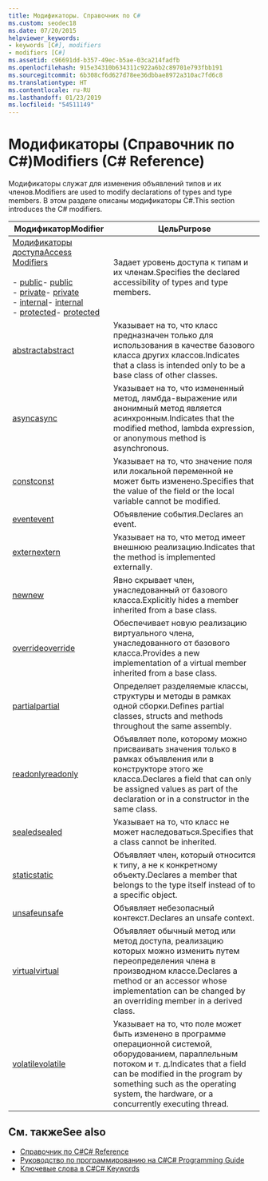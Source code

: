 ```yaml
---
title: Модификаторы. Справочник по C#
ms.custom: seodec18
ms.date: 07/20/2015
helpviewer_keywords:
- keywords [C#], modifiers
- modifiers [C#]
ms.assetid: c96691dd-b357-49ec-b5ae-03ca214fadfb
ms.openlocfilehash: 915e34310b634311c922a6b2c89701e793fbb191
ms.sourcegitcommit: 6b308cf6d627d78ee36dbbae8972a310ac7fd6c8
ms.translationtype: HT
ms.contentlocale: ru-RU
ms.lasthandoff: 01/23/2019
ms.locfileid: "54511149"
---
```

# <a name="modifiers-c-reference"></a><span data-ttu-id="26758-102">Модификаторы (Справочник по C#)</span><span class="sxs-lookup"><span data-stu-id="26758-102">Modifiers (C# Reference)</span></span>
<span data-ttu-id="26758-103">Модификаторы служат для изменения объявлений типов и их членов.</span><span class="sxs-lookup"><span data-stu-id="26758-103">Modifiers are used to modify declarations of types and type members.</span></span> <span data-ttu-id="26758-104">В этом разделе описаны модификаторы C#.</span><span class="sxs-lookup"><span data-stu-id="26758-104">This section introduces the C# modifiers.</span></span>  
  
|<span data-ttu-id="26758-105">Модификатор</span><span class="sxs-lookup"><span data-stu-id="26758-105">Modifier</span></span>|<span data-ttu-id="26758-106">Цель</span><span class="sxs-lookup"><span data-stu-id="26758-106">Purpose</span></span>|  
|--------------|-------------|  
|[<span data-ttu-id="26758-107">Модификаторы доступа</span><span class="sxs-lookup"><span data-stu-id="26758-107">Access Modifiers</span></span>](../../../csharp/language-reference/keywords/access-modifiers.md)<br /><br /> <span data-ttu-id="26758-108">-   [public](../../../csharp/language-reference/keywords/public.md)</span><span class="sxs-lookup"><span data-stu-id="26758-108">-   [public](../../../csharp/language-reference/keywords/public.md)</span></span><br /><span data-ttu-id="26758-109">-   [private](../../../csharp/language-reference/keywords/private.md)</span><span class="sxs-lookup"><span data-stu-id="26758-109">-   [private](../../../csharp/language-reference/keywords/private.md)</span></span><br /><span data-ttu-id="26758-110">-   [internal](../../../csharp/language-reference/keywords/internal.md)</span><span class="sxs-lookup"><span data-stu-id="26758-110">-   [internal](../../../csharp/language-reference/keywords/internal.md)</span></span><br /><span data-ttu-id="26758-111">-   [protected](../../../csharp/language-reference/keywords/protected.md)</span><span class="sxs-lookup"><span data-stu-id="26758-111">-   [protected](../../../csharp/language-reference/keywords/protected.md)</span></span>|<span data-ttu-id="26758-112">Задает уровень доступа к типам и их членам.</span><span class="sxs-lookup"><span data-stu-id="26758-112">Specifies the declared accessibility of types and type members.</span></span>|  
|[<span data-ttu-id="26758-113">abstract</span><span class="sxs-lookup"><span data-stu-id="26758-113">abstract</span></span>](../../../csharp/language-reference/keywords/abstract.md)|<span data-ttu-id="26758-114">Указывает на то, что класс предназначен только для использования в качестве базового класса других классов.</span><span class="sxs-lookup"><span data-stu-id="26758-114">Indicates that a class is intended only to be a base class of other classes.</span></span>|  
|[<span data-ttu-id="26758-115">async</span><span class="sxs-lookup"><span data-stu-id="26758-115">async</span></span>](../../../csharp/language-reference/keywords/async.md)|<span data-ttu-id="26758-116">Указывает на то, что измененный метод, лямбда-выражение или анонимный метод является асинхронным.</span><span class="sxs-lookup"><span data-stu-id="26758-116">Indicates that the modified method, lambda expression, or anonymous method is asynchronous.</span></span>|  
|[<span data-ttu-id="26758-117">const</span><span class="sxs-lookup"><span data-stu-id="26758-117">const</span></span>](../../../csharp/language-reference/keywords/const.md)|<span data-ttu-id="26758-118">Указывает на то, что значение поля или локальной переменной не может быть изменено.</span><span class="sxs-lookup"><span data-stu-id="26758-118">Specifies that the value of the field or the local variable cannot be modified.</span></span>|  
|[<span data-ttu-id="26758-119">event</span><span class="sxs-lookup"><span data-stu-id="26758-119">event</span></span>](../../../csharp/language-reference/keywords/event.md)|<span data-ttu-id="26758-120">Объявление события.</span><span class="sxs-lookup"><span data-stu-id="26758-120">Declares an event.</span></span>|  
|[<span data-ttu-id="26758-121">extern</span><span class="sxs-lookup"><span data-stu-id="26758-121">extern</span></span>](../../../csharp/language-reference/keywords/extern.md)|<span data-ttu-id="26758-122">Указывает на то, что метод имеет внешнюю реализацию.</span><span class="sxs-lookup"><span data-stu-id="26758-122">Indicates that the method is implemented externally.</span></span>|  
|[<span data-ttu-id="26758-123">new</span><span class="sxs-lookup"><span data-stu-id="26758-123">new</span></span>](../../../csharp/language-reference/keywords/new.md)|<span data-ttu-id="26758-124">Явно скрывает член, унаследованный от базового класса.</span><span class="sxs-lookup"><span data-stu-id="26758-124">Explicitly hides a member inherited from a base class.</span></span>|  
|[<span data-ttu-id="26758-125">override</span><span class="sxs-lookup"><span data-stu-id="26758-125">override</span></span>](../../../csharp/language-reference/keywords/override.md)|<span data-ttu-id="26758-126">Обеспечивает новую реализацию виртуального члена, унаследованного от базового класса.</span><span class="sxs-lookup"><span data-stu-id="26758-126">Provides a new implementation of a virtual member inherited from a base class.</span></span>|  
|[<span data-ttu-id="26758-127">partial</span><span class="sxs-lookup"><span data-stu-id="26758-127">partial</span></span>](../../../csharp/language-reference/keywords/partial-type.md)|<span data-ttu-id="26758-128">Определяет разделяемые классы, структуры и методы в рамках одной сборки.</span><span class="sxs-lookup"><span data-stu-id="26758-128">Defines partial classes, structs and methods throughout the same assembly.</span></span>|  
|[<span data-ttu-id="26758-129">readonly</span><span class="sxs-lookup"><span data-stu-id="26758-129">readonly</span></span>](../../../csharp/language-reference/keywords/readonly.md)|<span data-ttu-id="26758-130">Объявляет поле, которому можно присваивать значения только в рамках объявления или в конструкторе этого же класса.</span><span class="sxs-lookup"><span data-stu-id="26758-130">Declares a field that can only be assigned values as part of the declaration or in a constructor in the same class.</span></span>|  
|[<span data-ttu-id="26758-131">sealed</span><span class="sxs-lookup"><span data-stu-id="26758-131">sealed</span></span>](../../../csharp/language-reference/keywords/sealed.md)|<span data-ttu-id="26758-132">Указывает на то, что класс не может наследоваться.</span><span class="sxs-lookup"><span data-stu-id="26758-132">Specifies that a class cannot be inherited.</span></span>|  
|[<span data-ttu-id="26758-133">static</span><span class="sxs-lookup"><span data-stu-id="26758-133">static</span></span>](../../../csharp/language-reference/keywords/static.md)|<span data-ttu-id="26758-134">Объявляет член, который относится к типу, а не к конкретному объекту.</span><span class="sxs-lookup"><span data-stu-id="26758-134">Declares a member that belongs to the type itself instead of to a specific object.</span></span>|  
|[<span data-ttu-id="26758-135">unsafe</span><span class="sxs-lookup"><span data-stu-id="26758-135">unsafe</span></span>](../../../csharp/language-reference/keywords/unsafe.md)|<span data-ttu-id="26758-136">Объявляет небезопасный контекст.</span><span class="sxs-lookup"><span data-stu-id="26758-136">Declares an unsafe context.</span></span>|  
|[<span data-ttu-id="26758-137">virtual</span><span class="sxs-lookup"><span data-stu-id="26758-137">virtual</span></span>](../../../csharp/language-reference/keywords/virtual.md)|<span data-ttu-id="26758-138">Объявляет обычный метод или метод доступа, реализацию которых можно изменить путем переопределения члена в производном классе.</span><span class="sxs-lookup"><span data-stu-id="26758-138">Declares a method or an accessor whose implementation can be changed by an overriding member in a derived class.</span></span>|  
|[<span data-ttu-id="26758-139">volatile</span><span class="sxs-lookup"><span data-stu-id="26758-139">volatile</span></span>](../../../csharp/language-reference/keywords/volatile.md)|<span data-ttu-id="26758-140">Указывает на то, что поле может быть изменено в программе операционной системой, оборудованием, параллельным потоком и т. д.</span><span class="sxs-lookup"><span data-stu-id="26758-140">Indicates that a field can be modified in the program by something such as the operating system, the hardware, or a concurrently executing thread.</span></span>|  
  
## <a name="see-also"></a><span data-ttu-id="26758-141">См. также</span><span class="sxs-lookup"><span data-stu-id="26758-141">See also</span></span>

- [<span data-ttu-id="26758-142">Справочник по C#</span><span class="sxs-lookup"><span data-stu-id="26758-142">C# Reference</span></span>](../../../csharp/language-reference/index.md)
- [<span data-ttu-id="26758-143">Руководство по программированию на C#</span><span class="sxs-lookup"><span data-stu-id="26758-143">C# Programming Guide</span></span>](../../../csharp/programming-guide/index.md)
- [<span data-ttu-id="26758-144">Ключевые слова в C#</span><span class="sxs-lookup"><span data-stu-id="26758-144">C# Keywords</span></span>](../../../csharp/language-reference/keywords/index.md)

